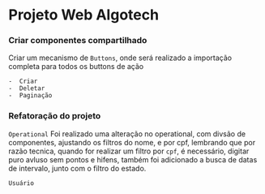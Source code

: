 # Projeto Web Algotech


### Criar componentes compartilhado


Criar um mecanismo de `Buttons`, onde será realizado a importação completa para todos os buttons de ação

```textplain
-  Criar 
-  Deletar
-  Paginação
```


### Refatoração do projeto


`Operational`
Foi realizado uma alteração no operational, com divsão de componentes, ajustando os filtros do nome, e por cpf, lembrando que por razão tecnica, quando for realizar um filtro por `cpf`, é necessário, digitar puro avluso sem pontos e hifens, também foi adicionado a busca de datas de intervalo, junto com o filtro do estado.



`Usuário`